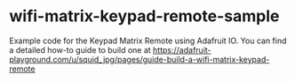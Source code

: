 # wifi-matrix-keypad-remote-sample
Example code for the Keypad Matrix Remote using Adafruit IO. You can find a detailed how-to guide to build one at https://adafruit-playground.com/u/squid_jpg/pages/guide-build-a-wifi-matrix-keypad-remote
